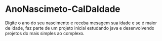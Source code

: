 # AnoNascimeto-CalDaIdade
Digite o ano do seu nascimento e receba mesagem sua idade e se é maior de idade, faz parte de um projeto inicial estudando java e desenvolvendo projetos do mais simples ao complexo.
